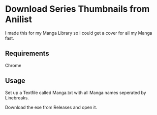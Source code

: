 # Download Series Thumbnails from Anilist
I made this for my Manga Library so i could get a cover for all my Manga fast.

## Requirements
Chrome

## Usage
Set up a Textfile called Manga.txt with all Manga names seperated by Linebreaks.

Download the exe from Releases and open it.
